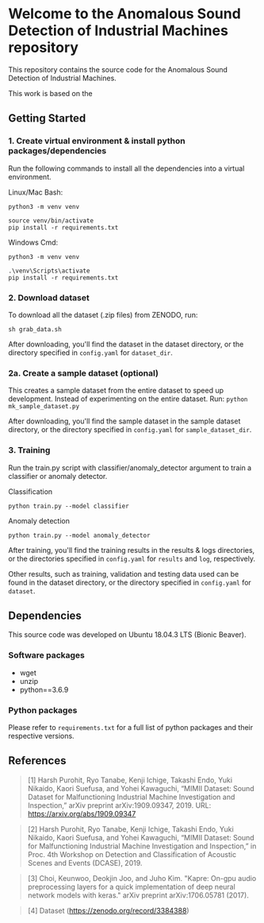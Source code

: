 # Welcome to the Anomalous Sound Detection of Industrial Machines repository

This repository contains the source code for the Anomalous Sound Detection of
Industrial Machines.

This work is based on the 
## Getting Started

### 1. Create virtual environment & install python packages/dependencies

Run the following commands to install all the dependencies into a virtual
environment.

Linux/Mac Bash:
```
python3 -m venv venv

source venv/bin/activate
pip install -r requirements.txt
```

Windows Cmd:
```
python3 -m venv venv

.\venv\Scripts\activate
pip install -r requirements.txt
```

### 2. Download dataset

To download all the dataset (.zip files) from ZENODO, run:

`sh grab_data.sh`

After downloading, you'll find the dataset in the dataset directory, or the
directory specified in `config.yaml` for `dataset_dir`.

### 2a. Create a sample dataset (optional)

This creates a sample dataset from the entire dataset to speed up development.
Instead of experimenting on the entire dataset. Run:
`python mk_sample_dataset.py`

After downloading, you'll find the sample dataset in the sample dataset directory, or the
directory specified in `config.yaml` for `sample_dataset_dir`.

### 3. Training

Run the train.py script with classifier/anomaly_detector argument to train
a classifier or anomaly detector.

Classification
```
python train.py --model classifier
```

Anomaly detection
```
python train.py --model anomaly_detector
```

After training, you'll find the training results in the results & logs directories, or the
directories specified in `config.yaml` for `results` and `log`, respectively.

Other results, such as training, validation and testing data used can be found
in the dataset directory, or the directory specified in `config.yaml` for
`dataset`. 
## Dependencies

This source code was developed on Ubuntu 18.04.3 LTS (Bionic Beaver). 

### Software packages
- wget
- unzip
- python==3.6.9

### Python packages
Please refer to `requirements.txt` for a full list of python packages and their respective versions.

## References

> [1] Harsh Purohit, Ryo Tanabe, Kenji Ichige, Takashi Endo, Yuki Nikaido, Kaori Suefusa, and Yohei Kawaguchi, “MIMII Dataset: Sound Dataset for Malfunctioning Industrial Machine Investigation and Inspection,” arXiv preprint arXiv:1909.09347, 2019. URL: https://arxiv.org/abs/1909.09347

> [2] Harsh Purohit, Ryo Tanabe, Kenji Ichige, Takashi Endo, Yuki Nikaido, Kaori Suefusa, and Yohei Kawaguchi, “MIMII Dataset: Sound for Malfunctioning Industrial Machine Investigation and Inspection,” in Proc. 4th Workshop on Detection and Classification of Acoustic Scenes and Events (DCASE), 2019.

> [3] Choi, Keunwoo, Deokjin Joo, and Juho Kim. "Kapre: On-gpu audio preprocessing layers for a quick implementation of deep neural network models with keras." arXiv preprint arXiv:1706.05781 (2017).

> [4] Dataset (https://zenodo.org/record/3384388)
